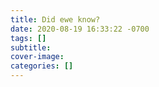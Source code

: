 ```yaml
---
title: Did ewe know?
date: 2020-08-19 16:33:22 -0700
tags: []
subtitle: 
cover-image: 
categories: []
---
```

